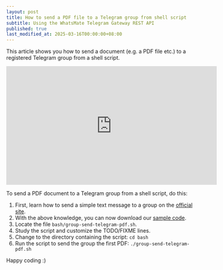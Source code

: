 ```yaml
---
layout: post
title: How to send a PDF file to a Telegram group from shell script
subtitle: Using the WhatsMate Telegram Gateway REST API
published: true
last_modified_at: 2025-03-16T00:00:00+08:00
---
```


This article shows you how to send a document (e.g. a PDF file etc.) to a registered Telegram group from a shell script.

<iframe width="560" height="315" src="https://www.youtube.com/embed/5O3ZpZ1CfzI?rel=0&cc_load_policy=1" frameborder="0" allowfullscreen></iframe>

To send a PDF document to a Telegram group from a shell script, do this:

1. First, learn how to send a simple text message to a group on the [official site](https://www.whatsmate.net/telegram-group-message-api.html).
2. With the above knowledge, you can now download our [sample code](https://github.com/whatsmate/telegram-demos/archive/master.zip).
3. Locate the file `bash/group-send-telegram-pdf.sh`.  <script src="https://gist.github.com/whatsmate/3d863e5beca363d71ecf205401dd5322.js"></script>
4. Study the script and customize the TODO/FIXME lines.
5. Change to the directory containing the script: `cd bash`
6. Run the script to send the group the first PDF: `./group-send-telegram-pdf.sh`

Happy coding :) 


<br>

